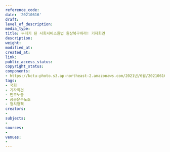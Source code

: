 ```yaml
---
reference_code: 
date: '20210616'
draft: 
level_of_description: 
media_type: 
title: 누더기 된 사회서비스원법 원상복구하라! 기자회견
description: 
weight: 
modified_at: 
created_at: 
link: 
public_access_status: 
copyright_status: 
components:
- https://kctu-photo.s3.ap-northeast-2.amazonaws.com/2021년/6월/20210616-누더기+된+사회서비스원법+원상복구하라!+기자회견_국회_기자회견_민주노총_공공운수노조_정치정책/403482_58530_5931.jpg
tags:
- 국회
- 기자회견
- 민주노총
- 공공운수노조
- 정치정책
creators:
- 
subjects:
- 
sources:
- 
venues:
- 
---
```

